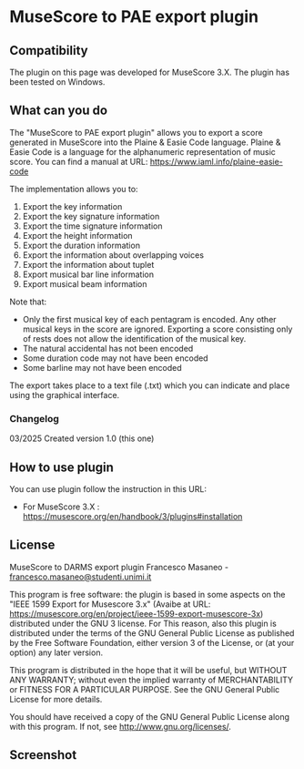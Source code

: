 # MuseScore to PAE export plugin
## Compatibility
The plugin on this page was developed for MuseScore 3.X.
The plugin has been tested on Windows.

## What can you do
The "MuseScore to PAE export plugin" allows you to export a score generated in MuseScore into the Plaine &amp; Easie Code language.
Plaine &amp; Easie Code is a language for the alphanumeric representation of music score. You can find a manual at URL: https://www.iaml.info/plaine-easie-code 

The implementation allows you to:
1. Export the key information
2. Export the key signature information
3. Export the time signature information
4. Export the height information
5. Export the duration information
6. Export the information about overlapping voices
7. Export the information about tuplet
8. Export musical bar line information
9. Export musical beam information

Note that:
- Only the first musical key of each pentagram is encoded. Any other musical keys in the score are ignored. Exporting a score consisting only of rests does not allow the identification of the musical key.
- The natural accidental has not been encoded
- Some duration code may not have been encoded
- Some barline may not have been encoded

The export takes place to a text file (.txt) which you can indicate and place using the graphical interface.

### Changelog
03/2025 Created version 1.0 (this one)

## How to use plugin
You can use plugin follow the instruction in this URL:
- For MuseScore 3.X : https://musescore.org/en/handbook/3/plugins#installation

## License
MuseScore to DARMS export plugin Francesco Masaneo - francesco.masaneo@studenti.unimi.it

This program is free software: the plugin is based in some aspects on the "IEEE 1599 Export for Musescore 3.x" (Avaibe at URL: https://musescore.org/en/project/ieee-1599-export-musescore-3x) distributed under the GNU 3 license. For This reason, also this plugin is distributed under the terms of the GNU General Public License as published by the Free Software Foundation, either version 3 of the License, or (at your option) any later version.

This program is distributed in the hope that it will be useful, but WITHOUT ANY WARRANTY; without even the implied warranty of  MERCHANTABILITY or FITNESS FOR A PARTICULAR PURPOSE.  See the GNU General Public License for more details.

You should have received a copy of the GNU General Public License along with this program.  If not, see <http://www.gnu.org/licenses/>.

## Screenshot

